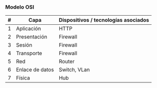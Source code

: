 ### Modelo OSI

| # | Capa            | Dispositivos / tecnologías asociados |
|---|-----------------|--------------------------------------|
| 1 | Aplicación      | HTTP                                 |
| 2 | Presentación    | Firewall                             |
| 3 | Sesión          | Firewall                             |
| 4 | Transporte      | Firewall                             |
| 5 | Red             | Router                               |
| 6 | Enlace de datos | Switch, VLan                         |
| 7 | Física          | Hub                                  |
